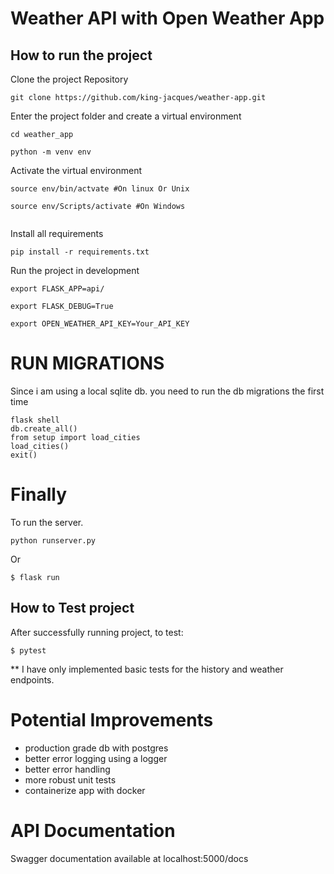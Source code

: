 # Weather API with Open Weather App

 

## How to run the project

Clone the project Repository
```
git clone https://github.com/king-jacques/weather-app.git

```

Enter the project folder and create a virtual environment
``` 
cd weather_app

python -m venv env 

```

Activate the virtual environment
``` 
source env/bin/actvate #On linux Or Unix

source env/Scripts/activate #On Windows 
 
```

Install all requirements

```
pip install -r requirements.txt
```

Run the project in development
```
export FLASK_APP=api/

export FLASK_DEBUG=True

export OPEN_WEATHER_API_KEY=Your_API_KEY
```

# RUN MIGRATIONS
Since i am using a local sqlite db. you need to run the db migrations the first time
```
flask shell
db.create_all()
from setup import load_cities
load_cities()
exit()
```


# Finally

To run the server.

```
python runserver.py

```
Or 
``` 
$ flask run
```

## How to Test project

After successfully running project, to test:
```
$ pytest
```

** I have only implemented basic tests for the history and weather endpoints.

# Potential Improvements
- production grade db with postgres
- better error logging using a logger
- better error handling
- more robust unit tests
- containerize app with docker


# API Documentation
Swagger documentation available at localhost:5000/docs